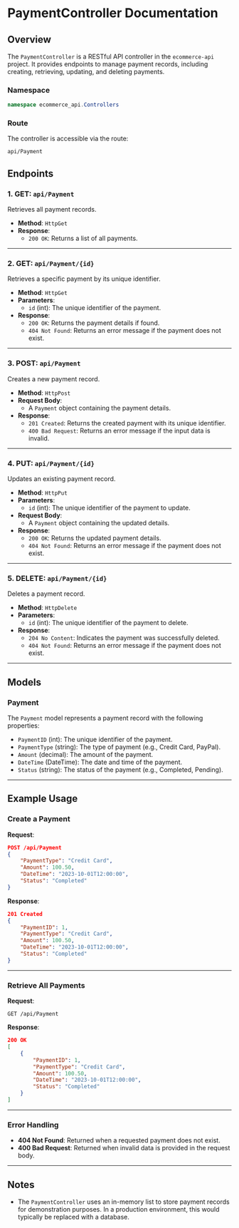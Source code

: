 # PaymentController Documentation

## Overview
The `PaymentController` is a RESTful API controller in the `ecommerce-api` project. It provides endpoints to manage payment records, including creating, retrieving, updating, and deleting payments.

### Namespace
```csharp
namespace ecommerce_api.Controllers
```

### Route
The controller is accessible via the route:
```
api/Payment
```

## Endpoints

### 1. **GET: `api/Payment`**
Retrieves all payment records.

- **Method**: `HttpGet`
- **Response**: 
    - `200 OK`: Returns a list of all payments.

---

### 2. **GET: `api/Payment/{id}`**
Retrieves a specific payment by its unique identifier.

- **Method**: `HttpGet`
- **Parameters**:
    - `id` (int): The unique identifier of the payment.
- **Response**:
    - `200 OK`: Returns the payment details if found.
    - `404 Not Found`: Returns an error message if the payment does not exist.

---

### 3. **POST: `api/Payment`**
Creates a new payment record.

- **Method**: `HttpPost`
- **Request Body**:
    - A `Payment` object containing the payment details.
- **Response**:
    - `201 Created`: Returns the created payment with its unique identifier.
    - `400 Bad Request`: Returns an error message if the input data is invalid.

---

### 4. **PUT: `api/Payment/{id}`**
Updates an existing payment record.

- **Method**: `HttpPut`
- **Parameters**:
    - `id` (int): The unique identifier of the payment to update.
- **Request Body**:
    - A `Payment` object containing the updated details.
- **Response**:
    - `200 OK`: Returns the updated payment details.
    - `404 Not Found`: Returns an error message if the payment does not exist.

---

### 5. **DELETE: `api/Payment/{id}`**
Deletes a payment record.

- **Method**: `HttpDelete`
- **Parameters**:
    - `id` (int): The unique identifier of the payment to delete.
- **Response**:
    - `204 No Content`: Indicates the payment was successfully deleted.
    - `404 Not Found`: Returns an error message if the payment does not exist.

---

## Models

### Payment
The `Payment` model represents a payment record with the following properties:
- `PaymentID` (int): The unique identifier of the payment.
- `PaymentType` (string): The type of payment (e.g., Credit Card, PayPal).
- `Amount` (decimal): The amount of the payment.
- `DateTime` (DateTime): The date and time of the payment.
- `Status` (string): The status of the payment (e.g., Completed, Pending).

---

## Example Usage

### Create a Payment
**Request**:
```json
POST /api/Payment
{
    "PaymentType": "Credit Card",
    "Amount": 100.50,
    "DateTime": "2023-10-01T12:00:00",
    "Status": "Completed"
}
```

**Response**:
```json
201 Created
{
    "PaymentID": 1,
    "PaymentType": "Credit Card",
    "Amount": 100.50,
    "DateTime": "2023-10-01T12:00:00",
    "Status": "Completed"
}
```

---

### Retrieve All Payments
**Request**:
```http
GET /api/Payment
```

**Response**:
```json
200 OK
[
    {
        "PaymentID": 1,
        "PaymentType": "Credit Card",
        "Amount": 100.50,
        "DateTime": "2023-10-01T12:00:00",
        "Status": "Completed"
    }
]
```

---

### Error Handling
- **404 Not Found**: Returned when a requested payment does not exist.
- **400 Bad Request**: Returned when invalid data is provided in the request body.

---

## Notes
- The `PaymentController` uses an in-memory list to store payment records for demonstration purposes. In a production environment, this would typically be replaced with a database.
